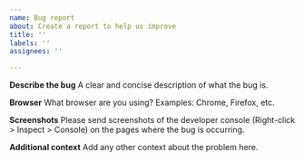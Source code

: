 ```yaml
---
name: Bug report
about: Create a report to help us improve
title: ''
labels: ''
assignees: ''

---
```


**Describe the bug**
A clear and concise description of what the bug is.

**Browser**
What browser are you using? Examples: Chrome, Firefox, etc.

**Screenshots**
Please send screenshots of the developer console (Right-click > Inspect > Console) on the pages where the bug is occurring.

**Additional context**
Add any other context about the problem here.
